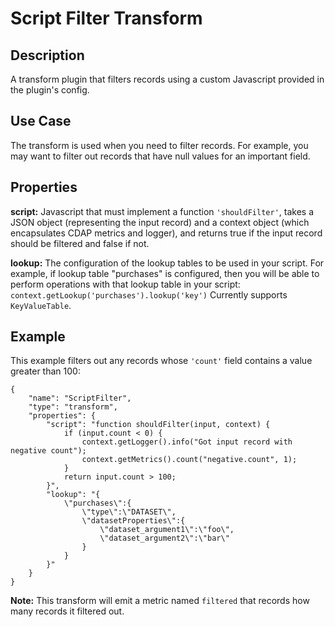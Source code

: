 # Script Filter Transform


Description
-----------
A transform plugin that filters records using a custom Javascript provided in the plugin's config.


Use Case
--------
The transform is used when you need to filter records. For example, you may want to filter
out records that have null values for an important field.


Properties
----------
**script:** Javascript that must implement a function ``'shouldFilter'``, takes a
JSON object (representing the input record) and a context object (which encapsulates CDAP metrics and logger),
and returns true if the input record should be filtered and false if not.

**lookup:** The configuration of the lookup tables to be used in your script.
For example, if lookup table "purchases" is configured, then you will be able to perform
operations with that lookup table in your script: ``context.getLookup('purchases').lookup('key')``
Currently supports ``KeyValueTable``.


Example
-------
This example filters out any records whose ``'count'`` field contains a value greater than 100:

    {
        "name": "ScriptFilter",
        "type": "transform",
        "properties": {
            "script": "function shouldFilter(input, context) {
                if (input.count < 0) {
                    context.getLogger().info("Got input record with negative count");
                    context.getMetrics().count("negative.count", 1);
                }
                return input.count > 100;
            }",
            "lookup": "{
                \"purchases\":{
                    \"type\":\"DATASET\",
                    \"datasetProperties\":{
                        \"dataset_argument1\":\"foo\",
                        \"dataset_argument2\":\"bar\"
                    }
                }
            }"
        }
    }

**Note:** This transform will emit a metric named ``filtered`` that records how many records it filtered out.
